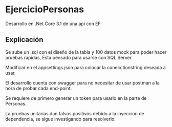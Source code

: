 # EjercicioPersonas
Desarrollo en .Net Core 3.1 de una api con EF
## Explicación
Se sube un .sql con el diseño de la tabla y 100 datos mock para poder hacer pruebas rapidas, Esta pensado para usarse con SQL Server.

Modificar en el appsettings.json para colocar la conecctionstring deseada a usar.

El desarrollo cuenta con swagger para no necesitar de usar postman a la hora de probar cada end-point.

Se requiere de primero generar un token para usarlo en la parte de Personas.

La pruebas unitarias dan falsos positivos debido a la inyeccion de dependencia, se sigue investigando para resolverlo.

